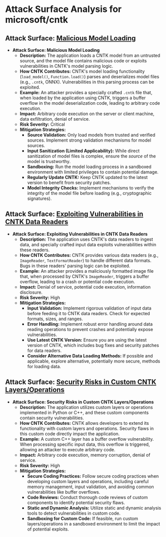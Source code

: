 # Attack Surface Analysis for microsoft/cntk

## Attack Surface: [Malicious Model Loading](./attack_surfaces/malicious_model_loading.md)

* **Attack Surface: Malicious Model Loading**
    * **Description:**  The application loads a CNTK model from an untrusted source, and the model file contains malicious code or exploits vulnerabilities in CNTK's model parsing logic.
    * **How CNTK Contributes:** CNTK's model loading functionality (`load_model()`, `Function.load()`) parses and deserializes model files (e.g., `.cntk`, ONNX). Vulnerabilities in this parsing process can be exploited.
    * **Example:** An attacker provides a specially crafted `.cntk` file that, when loaded by the application using CNTK, triggers a buffer overflow in the model deserialization code, leading to arbitrary code execution.
    * **Impact:**  Arbitrary code execution on the server or client machine, data exfiltration, denial of service.
    * **Risk Severity:** Critical
    * **Mitigation Strategies:**
        * **Source Validation:** Only load models from trusted and verified sources. Implement strong validation mechanisms for model sources.
        * **Input Sanitization (Limited Applicability):** While direct sanitization of model files is complex, ensure the *source* of the model is trustworthy.
        * **Sandboxing:** Run the model loading process in a sandboxed environment with limited privileges to contain potential damage.
        * **Regularly Update CNTK:** Keep CNTK updated to the latest version to benefit from security patches.
        * **Model Integrity Checks:** Implement mechanisms to verify the integrity of the model file before loading (e.g., cryptographic signatures).

## Attack Surface: [Exploiting Vulnerabilities in CNTK Data Readers](./attack_surfaces/exploiting_vulnerabilities_in_cntk_data_readers.md)

* **Attack Surface: Exploiting Vulnerabilities in CNTK Data Readers**
    * **Description:** The application uses CNTK's data readers to ingest data, and specially crafted input data exploits vulnerabilities within these readers.
    * **How CNTK Contributes:** CNTK provides various data readers (e.g., `ImageReader`, `TextFormatReader`) to handle different data formats. Bugs in these readers' parsing logic can be exploited.
    * **Example:** An attacker provides a maliciously formatted image file that, when processed by CNTK's `ImageReader`, triggers a buffer overflow, leading to a crash or potential code execution.
    * **Impact:** Denial of service, potential code execution, information disclosure.
    * **Risk Severity:** High
    * **Mitigation Strategies:**
        * **Input Validation:** Implement rigorous validation of input data before feeding it to CNTK data readers. Check for expected formats, sizes, and ranges.
        * **Error Handling:** Implement robust error handling around data reading operations to prevent crashes and potentially expose vulnerabilities.
        * **Use Latest CNTK Version:** Ensure you are using the latest version of CNTK, which includes bug fixes and security patches for data readers.
        * **Consider Alternative Data Loading Methods:** If possible and applicable, explore alternative, potentially more secure, methods for loading data.

## Attack Surface: [Security Risks in Custom CNTK Layers/Operations](./attack_surfaces/security_risks_in_custom_cntk_layersoperations.md)

* **Attack Surface: Security Risks in Custom CNTK Layers/Operations**
    * **Description:** The application utilizes custom layers or operations implemented in Python or C++, and these custom components contain security vulnerabilities.
    * **How CNTK Contributes:** CNTK allows developers to extend its functionality with custom layers and operations. Security flaws in this custom code directly impact the application.
    * **Example:** A custom C++ layer has a buffer overflow vulnerability. When processing specific input data, this overflow is triggered, allowing an attacker to execute arbitrary code.
    * **Impact:** Arbitrary code execution, memory corruption, denial of service.
    * **Risk Severity:** High
    * **Mitigation Strategies:**
        * **Secure Coding Practices:** Follow secure coding practices when developing custom layers and operations, including careful memory management, input validation, and avoiding common vulnerabilities like buffer overflows.
        * **Code Reviews:** Conduct thorough code reviews of custom components to identify potential security flaws.
        * **Static and Dynamic Analysis:** Utilize static and dynamic analysis tools to detect vulnerabilities in custom code.
        * **Sandboxing for Custom Code:** If feasible, run custom layers/operations in a sandboxed environment to limit the impact of potential exploits.

